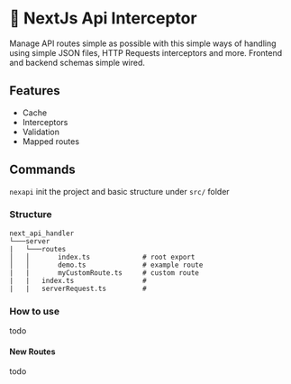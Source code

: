 # 🚀 NextJs Api Interceptor

Manage API routes simple as possible with this simple ways of handling using simple JSON files, HTTP Requests interceptors and more. Frontend and backend schemas simple wired.

## Features

- Cache
- Interceptors
- Validation
- Mapped routes

## Commands

```nexapi``` init the project and basic structure under ```src/``` folder

### Structure

``` dir
next_api_handler 
└───server
|   └───routes
│   │       index.ts             # root export
│   │       demo.ts              # example route
|   |       myCustomRoute.ts     # custom route
|   |   index.ts                 # 
|   |   serverRequest.ts         #  
```

### How to use

todo

#### New Routes

todo
